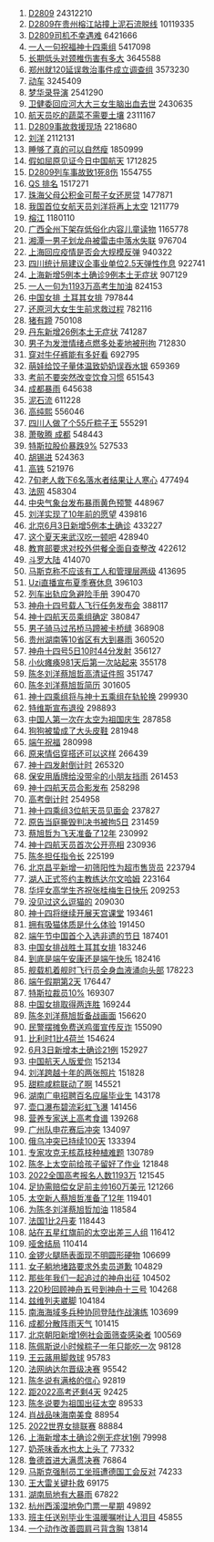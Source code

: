 1. [D2809](https://s.weibo.com//weibo?q=%23D2809%23&Refer=top) 24312210
2. [D2809在贵州榕江站撞上泥石流脱线](https://s.weibo.com//weibo?q=%23D2809%E5%9C%A8%E8%B4%B5%E5%B7%9E%E6%A6%95%E6%B1%9F%E7%AB%99%E6%92%9E%E4%B8%8A%E6%B3%A5%E7%9F%B3%E6%B5%81%E8%84%B1%E7%BA%BF%23&Refer=top) 10119335
3. [D2809司机不幸遇难](https://s.weibo.com//weibo?q=%23D2809%E5%8F%B8%E6%9C%BA%E4%B8%8D%E5%B9%B8%E9%81%87%E9%9A%BE%23&Refer=top) 6421666
4. [一人一句祝福神十四乘组](https://s.weibo.com//weibo?q=%23%E4%B8%80%E4%BA%BA%E4%B8%80%E5%8F%A5%E7%A5%9D%E7%A6%8F%E7%A5%9E%E5%8D%81%E5%9B%9B%E4%B9%98%E7%BB%84%23&Refer=top) 5417098
5. [长期低头对颈椎伤害有多大](https://s.weibo.com//weibo?q=%23%E9%95%BF%E6%9C%9F%E4%BD%8E%E5%A4%B4%E5%AF%B9%E9%A2%88%E6%A4%8E%E4%BC%A4%E5%AE%B3%E6%9C%89%E5%A4%9A%E5%A4%A7%23&Refer=top) 3645588
6. [郑州就120延误救治事件成立调查组](https://s.weibo.com//weibo?q=%23%E9%83%91%E5%B7%9E%E5%B0%B1120%E5%BB%B6%E8%AF%AF%E6%95%91%E6%B2%BB%E4%BA%8B%E4%BB%B6%E6%88%90%E7%AB%8B%E8%B0%83%E6%9F%A5%E7%BB%84%23&Refer=top) 3573230
7. [动车](https://s.weibo.com//weibo?q=%E5%8A%A8%E8%BD%A6&Refer=top) 3245409
8. [梦华录导演](https://s.weibo.com//weibo?q=%23%E6%A2%A6%E5%8D%8E%E5%BD%95%E5%AF%BC%E6%BC%94%23&Refer=top) 2541290
9. [卫健委回应河大大三女生脑出血去世](https://s.weibo.com//weibo?q=%23%E5%8D%AB%E5%81%A5%E5%A7%94%E5%9B%9E%E5%BA%94%E6%B2%B3%E5%A4%A7%E5%A4%A7%E4%B8%89%E5%A5%B3%E7%94%9F%E8%84%91%E5%87%BA%E8%A1%80%E5%8E%BB%E4%B8%96%23&Refer=top) 2430635
10. [航天员吃的蔬菜不需要土壤](https://s.weibo.com//weibo?q=%23%E8%88%AA%E5%A4%A9%E5%91%98%E5%90%83%E7%9A%84%E8%94%AC%E8%8F%9C%E4%B8%8D%E9%9C%80%E8%A6%81%E5%9C%9F%E5%A3%A4%23&Refer=top) 2311167
11. [D2809事故救援现场](https://s.weibo.com//weibo?q=D2809%E4%BA%8B%E6%95%85%E6%95%91%E6%8F%B4%E7%8E%B0%E5%9C%BA&Refer=top) 2218680
12. [刘洋](https://s.weibo.com//weibo?q=%E5%88%98%E6%B4%8B&Refer=top) 2112131
13. [睡够了真的可以自然瘦](https://s.weibo.com//weibo?q=%23%E7%9D%A1%E5%A4%9F%E4%BA%86%E7%9C%9F%E7%9A%84%E5%8F%AF%E4%BB%A5%E8%87%AA%E7%84%B6%E7%98%A6%23&Refer=top) 1850999
14. [假如屈原见证今日中国航天](https://s.weibo.com//weibo?q=%23%E5%81%87%E5%A6%82%E5%B1%88%E5%8E%9F%E8%A7%81%E8%AF%81%E4%BB%8A%E6%97%A5%E4%B8%AD%E5%9B%BD%E8%88%AA%E5%A4%A9%23&Refer=top) 1712825
15. [D2809列车事故致1死8伤](https://s.weibo.com//weibo?q=%23D2809%E5%88%97%E8%BD%A6%E4%BA%8B%E6%95%85%E8%87%B41%E6%AD%BB8%E4%BC%A4%23&Refer=top) 1554755
16. [QS 排名](https://s.weibo.com//weibo?q=QS%20%E6%8E%92%E5%90%8D&Refer=top) 1517271
17. [珠海父母公积金可帮子女还房贷](https://s.weibo.com//weibo?q=%23%E7%8F%A0%E6%B5%B7%E7%88%B6%E6%AF%8D%E5%85%AC%E7%A7%AF%E9%87%91%E5%8F%AF%E5%B8%AE%E5%AD%90%E5%A5%B3%E8%BF%98%E6%88%BF%E8%B4%B7%23&Refer=top) 1477871
18. [我国首位女航天员刘洋将再上太空](https://s.weibo.com//weibo?q=%23%E6%88%91%E5%9B%BD%E9%A6%96%E4%BD%8D%E5%A5%B3%E8%88%AA%E5%A4%A9%E5%91%98%E5%88%98%E6%B4%8B%E5%B0%86%E5%86%8D%E4%B8%8A%E5%A4%AA%E7%A9%BA%23&Refer=top) 1211779
19. [榕江](https://s.weibo.com//weibo?q=%E6%A6%95%E6%B1%9F&Refer=top) 1180110
20. [广西全州下架存低俗化内容儿童读物](https://s.weibo.com//weibo?q=%23%E5%B9%BF%E8%A5%BF%E5%85%A8%E5%B7%9E%E4%B8%8B%E6%9E%B6%E5%AD%98%E4%BD%8E%E4%BF%97%E5%8C%96%E5%86%85%E5%AE%B9%E5%84%BF%E7%AB%A5%E8%AF%BB%E7%89%A9%23&Refer=top) 1165778
21. [湘潭一男子划龙舟被雷击中落水失联](https://s.weibo.com//weibo?q=%23%E6%B9%98%E6%BD%AD%E4%B8%80%E7%94%B7%E5%AD%90%E5%88%92%E9%BE%99%E8%88%9F%E8%A2%AB%E9%9B%B7%E5%87%BB%E4%B8%AD%E8%90%BD%E6%B0%B4%E5%A4%B1%E8%81%94%23&Refer=top) 976704
22. [上海回应疫情是否会大规模反弹](https://s.weibo.com//weibo?q=%23%E4%B8%8A%E6%B5%B7%E5%9B%9E%E5%BA%94%E7%96%AB%E6%83%85%E6%98%AF%E5%90%A6%E4%BC%9A%E5%A4%A7%E8%A7%84%E6%A8%A1%E5%8F%8D%E5%BC%B9%23&Refer=top) 940322
23. [四川统计局建议企事业单位2.5天弹性作息](https://s.weibo.com//weibo?q=%23%E5%9B%9B%E5%B7%9D%E7%BB%9F%E8%AE%A1%E5%B1%80%E5%BB%BA%E8%AE%AE%E4%BC%81%E4%BA%8B%E4%B8%9A%E5%8D%95%E4%BD%8D2.5%E5%A4%A9%E5%BC%B9%E6%80%A7%E4%BD%9C%E6%81%AF%23&Refer=top) 922741
24. [上海新增5例本土确诊9例本土无症状](https://s.weibo.com//weibo?q=%23%E4%B8%8A%E6%B5%B7%E6%96%B0%E5%A2%9E5%E4%BE%8B%E6%9C%AC%E5%9C%9F%E7%A1%AE%E8%AF%8A9%E4%BE%8B%E6%9C%AC%E5%9C%9F%E6%97%A0%E7%97%87%E7%8A%B6%23&Refer=top) 907129
25. [一人一句为1193万高考生加油](https://s.weibo.com//weibo?q=%23%E4%B8%80%E4%BA%BA%E4%B8%80%E5%8F%A5%E4%B8%BA1193%E4%B8%87%E9%AB%98%E8%80%83%E7%94%9F%E5%8A%A0%E6%B2%B9%23&Refer=top) 824153
26. [中国女排 土耳其女排](https://s.weibo.com//weibo?q=%E4%B8%AD%E5%9B%BD%E5%A5%B3%E6%8E%92%20%E5%9C%9F%E8%80%B3%E5%85%B6%E5%A5%B3%E6%8E%92&Refer=top) 797844
27. [还原河大女生生前求救过程](https://s.weibo.com//weibo?q=%23%E8%BF%98%E5%8E%9F%E6%B2%B3%E5%A4%A7%E5%A5%B3%E7%94%9F%E7%94%9F%E5%89%8D%E6%B1%82%E6%95%91%E8%BF%87%E7%A8%8B%23&Refer=top) 782116
28. [猪有蹄](https://s.weibo.com//weibo?q=%E7%8C%AA%E6%9C%89%E8%B9%84&Refer=top) 750108
29. [丹东新增26例本土无症状](https://s.weibo.com//weibo?q=%23%E4%B8%B9%E4%B8%9C%E6%96%B0%E5%A2%9E26%E4%BE%8B%E6%9C%AC%E5%9C%9F%E6%97%A0%E7%97%87%E7%8A%B6%23&Refer=top) 741287
30. [男子为发泄情绪点燃多处麦地被刑拘](https://s.weibo.com//weibo?q=%23%E7%94%B7%E5%AD%90%E4%B8%BA%E5%8F%91%E6%B3%84%E6%83%85%E7%BB%AA%E7%82%B9%E7%87%83%E5%A4%9A%E5%A4%84%E9%BA%A6%E5%9C%B0%E8%A2%AB%E5%88%91%E6%8B%98%23&Refer=top) 712830
31. [穿对牛仔裤能有多好看](https://s.weibo.com//weibo?q=%23%E7%A9%BF%E5%AF%B9%E7%89%9B%E4%BB%94%E8%A3%A4%E8%83%BD%E6%9C%89%E5%A4%9A%E5%A5%BD%E7%9C%8B%23&Refer=top) 692795
32. [萌娃给饺子量体温致奶奶误吞水银](https://s.weibo.com//weibo?q=%23%E8%90%8C%E5%A8%83%E7%BB%99%E9%A5%BA%E5%AD%90%E9%87%8F%E4%BD%93%E6%B8%A9%E8%87%B4%E5%A5%B6%E5%A5%B6%E8%AF%AF%E5%90%9E%E6%B0%B4%E9%93%B6%23&Refer=top) 659369
33. [考前不要突然改变饮食习惯](https://s.weibo.com//weibo?q=%23%E8%80%83%E5%89%8D%E4%B8%8D%E8%A6%81%E7%AA%81%E7%84%B6%E6%94%B9%E5%8F%98%E9%A5%AE%E9%A3%9F%E4%B9%A0%E6%83%AF%23&Refer=top) 651543
34. [成都暴雨](https://s.weibo.com//weibo?q=%23%E6%88%90%E9%83%BD%E6%9A%B4%E9%9B%A8%23&Refer=top) 645638
35. [泥石流](https://s.weibo.com//weibo?q=%E6%B3%A5%E7%9F%B3%E6%B5%81&Refer=top) 611228
36. [高纯熙](https://s.weibo.com//weibo?q=%E9%AB%98%E7%BA%AF%E7%86%99&Refer=top) 556046
37. [四川人做了个55斤粽子王](https://s.weibo.com//weibo?q=%23%E5%9B%9B%E5%B7%9D%E4%BA%BA%E5%81%9A%E4%BA%86%E4%B8%AA55%E6%96%A4%E7%B2%BD%E5%AD%90%E7%8E%8B%23&Refer=top) 555291
38. [萧敬腾 成都](https://s.weibo.com//weibo?q=%E8%90%A7%E6%95%AC%E8%85%BE%20%E6%88%90%E9%83%BD&Refer=top) 548443
39. [特斯拉股价暴跌9%](https://s.weibo.com//weibo?q=%23%E7%89%B9%E6%96%AF%E6%8B%89%E8%82%A1%E4%BB%B7%E6%9A%B4%E8%B7%8C9%25%23&Refer=top) 527533
40. [胡锡进](https://s.weibo.com//weibo?q=%E8%83%A1%E9%94%A1%E8%BF%9B&Refer=top) 524363
41. [高铁](https://s.weibo.com//weibo?q=%23%E9%AB%98%E9%93%81%23&Refer=top) 521976
42. [7旬老人救下6名落水者结果让人寒心](https://s.weibo.com//weibo?q=%237%E6%97%AC%E8%80%81%E4%BA%BA%E6%95%91%E4%B8%8B6%E5%90%8D%E8%90%BD%E6%B0%B4%E8%80%85%E7%BB%93%E6%9E%9C%E8%AE%A9%E4%BA%BA%E5%AF%92%E5%BF%83%23&Refer=top) 477494
43. [法网](https://s.weibo.com//weibo?q=%E6%B3%95%E7%BD%91&Refer=top) 458304
44. [中央气象台发布暴雨黄色预警](https://s.weibo.com//weibo?q=%23%E4%B8%AD%E5%A4%AE%E6%B0%94%E8%B1%A1%E5%8F%B0%E5%8F%91%E5%B8%83%E6%9A%B4%E9%9B%A8%E9%BB%84%E8%89%B2%E9%A2%84%E8%AD%A6%23&Refer=top) 448967
45. [刘洋实现了10年前的愿望](https://s.weibo.com//weibo?q=%23%E5%88%98%E6%B4%8B%E5%AE%9E%E7%8E%B0%E4%BA%8610%E5%B9%B4%E5%89%8D%E7%9A%84%E6%84%BF%E6%9C%9B%23&Refer=top) 439816
46. [北京6月3日新增5例本土确诊](https://s.weibo.com//weibo?q=%23%E5%8C%97%E4%BA%AC6%E6%9C%883%E6%97%A5%E6%96%B0%E5%A2%9E5%E4%BE%8B%E6%9C%AC%E5%9C%9F%E7%A1%AE%E8%AF%8A%23&Refer=top) 433227
47. [这个夏天来武汉吃一顿吧](https://s.weibo.com//weibo?q=%23%E8%BF%99%E4%B8%AA%E5%A4%8F%E5%A4%A9%E6%9D%A5%E6%AD%A6%E6%B1%89%E5%90%83%E4%B8%80%E9%A1%BF%E5%90%A7%23&Refer=top) 428940
48. [教育部要求对校外供餐全面自查整改](https://s.weibo.com//weibo?q=%23%E6%95%99%E8%82%B2%E9%83%A8%E8%A6%81%E6%B1%82%E5%AF%B9%E6%A0%A1%E5%A4%96%E4%BE%9B%E9%A4%90%E5%85%A8%E9%9D%A2%E8%87%AA%E6%9F%A5%E6%95%B4%E6%94%B9%23&Refer=top) 422612
49. [斗罗大陆](https://s.weibo.com//weibo?q=%E6%96%97%E7%BD%97%E5%A4%A7%E9%99%86&Refer=top) 414070
50. [马斯克称不应该有工人和管理层两级](https://s.weibo.com//weibo?q=%23%E9%A9%AC%E6%96%AF%E5%85%8B%E7%A7%B0%E4%B8%8D%E5%BA%94%E8%AF%A5%E6%9C%89%E5%B7%A5%E4%BA%BA%E5%92%8C%E7%AE%A1%E7%90%86%E5%B1%82%E4%B8%A4%E7%BA%A7%23&Refer=top) 413695
51. [Uzi直播宣布夏季赛休息](https://s.weibo.com//weibo?q=%23Uzi%E7%9B%B4%E6%92%AD%E5%AE%A3%E5%B8%83%E5%A4%8F%E5%AD%A3%E8%B5%9B%E4%BC%91%E6%81%AF%23&Refer=top) 396103
52. [列车出轨应急避险手册](https://s.weibo.com//weibo?q=%23%E5%88%97%E8%BD%A6%E5%87%BA%E8%BD%A8%E5%BA%94%E6%80%A5%E9%81%BF%E9%99%A9%E6%89%8B%E5%86%8C%23&Refer=top) 390470
53. [神舟十四号载人飞行任务发布会](https://s.weibo.com//weibo?q=%23%E7%A5%9E%E8%88%9F%E5%8D%81%E5%9B%9B%E5%8F%B7%E8%BD%BD%E4%BA%BA%E9%A3%9E%E8%A1%8C%E4%BB%BB%E5%8A%A1%E5%8F%91%E5%B8%83%E4%BC%9A%23&Refer=top) 388117
54. [神十四航天员乘组确定](https://s.weibo.com//weibo?q=%23%E7%A5%9E%E5%8D%81%E5%9B%9B%E8%88%AA%E5%A4%A9%E5%91%98%E4%B9%98%E7%BB%84%E7%A1%AE%E5%AE%9A%23&Refer=top) 380847
55. [男子骑马过吊桥马蹄被卡桥缝](https://s.weibo.com//weibo?q=%23%E7%94%B7%E5%AD%90%E9%AA%91%E9%A9%AC%E8%BF%87%E5%90%8A%E6%A1%A5%E9%A9%AC%E8%B9%84%E8%A2%AB%E5%8D%A1%E6%A1%A5%E7%BC%9D%23&Refer=top) 368908
56. [贵州湖南等10省区有大到暴雨](https://s.weibo.com//weibo?q=%23%E8%B4%B5%E5%B7%9E%E6%B9%96%E5%8D%97%E7%AD%8910%E7%9C%81%E5%8C%BA%E6%9C%89%E5%A4%A7%E5%88%B0%E6%9A%B4%E9%9B%A8%23&Refer=top) 360520
57. [神舟十四号5日10时44分发射](https://s.weibo.com//weibo?q=%23%E7%A5%9E%E8%88%9F%E5%8D%81%E5%9B%9B%E5%8F%B75%E6%97%A510%E6%97%B644%E5%88%86%E5%8F%91%E5%B0%84%23&Refer=top) 356127
58. [小伙瘫痪981天后第一次站起来](https://s.weibo.com//weibo?q=%23%E5%B0%8F%E4%BC%99%E7%98%AB%E7%97%AA981%E5%A4%A9%E5%90%8E%E7%AC%AC%E4%B8%80%E6%AC%A1%E7%AB%99%E8%B5%B7%E6%9D%A5%23&Refer=top) 355178
59. [陈冬刘洋蔡旭哲高清证件照](https://s.weibo.com//weibo?q=%23%E9%99%88%E5%86%AC%E5%88%98%E6%B4%8B%E8%94%A1%E6%97%AD%E5%93%B2%E9%AB%98%E6%B8%85%E8%AF%81%E4%BB%B6%E7%85%A7%23&Refer=top) 351747
60. [陈冬刘洋蔡旭哲简历](https://s.weibo.com//weibo?q=%23%E9%99%88%E5%86%AC%E5%88%98%E6%B4%8B%E8%94%A1%E6%97%AD%E5%93%B2%E7%AE%80%E5%8E%86%23&Refer=top) 301605
61. [神十四乘组将与神十五乘组在轨轮换](https://s.weibo.com//weibo?q=%23%E7%A5%9E%E5%8D%81%E5%9B%9B%E4%B9%98%E7%BB%84%E5%B0%86%E4%B8%8E%E7%A5%9E%E5%8D%81%E4%BA%94%E4%B9%98%E7%BB%84%E5%9C%A8%E8%BD%A8%E8%BD%AE%E6%8D%A2%23&Refer=top) 299930
62. [特维斯宣布退役](https://s.weibo.com//weibo?q=%23%E7%89%B9%E7%BB%B4%E6%96%AF%E5%AE%A3%E5%B8%83%E9%80%80%E5%BD%B9%23&Refer=top) 298893
63. [中国人第一次在太空为祖国庆生](https://s.weibo.com//weibo?q=%23%E4%B8%AD%E5%9B%BD%E4%BA%BA%E7%AC%AC%E4%B8%80%E6%AC%A1%E5%9C%A8%E5%A4%AA%E7%A9%BA%E4%B8%BA%E7%A5%96%E5%9B%BD%E5%BA%86%E7%94%9F%23&Refer=top) 287858
64. [狗狗被蛰成了大头皮鞋](https://s.weibo.com//weibo?q=%23%E7%8B%97%E7%8B%97%E8%A2%AB%E8%9B%B0%E6%88%90%E4%BA%86%E5%A4%A7%E5%A4%B4%E7%9A%AE%E9%9E%8B%23&Refer=top) 281948
65. [端午祝福](https://s.weibo.com//weibo?q=%E7%AB%AF%E5%8D%88%E7%A5%9D%E7%A6%8F&Refer=top) 280998
66. [原来情侣穿搭还可以这样](https://s.weibo.com//weibo?q=%23%E5%8E%9F%E6%9D%A5%E6%83%85%E4%BE%A3%E7%A9%BF%E6%90%AD%E8%BF%98%E5%8F%AF%E4%BB%A5%E8%BF%99%E6%A0%B7%23&Refer=top) 266439
67. [神十四发射倒计时](https://s.weibo.com//weibo?q=%23%E7%A5%9E%E5%8D%81%E5%9B%9B%E5%8F%91%E5%B0%84%E5%80%92%E8%AE%A1%E6%97%B6%23&Refer=top) 265320
68. [保安用盾牌给没带伞的小朋友挡雨](https://s.weibo.com//weibo?q=%23%E4%BF%9D%E5%AE%89%E7%94%A8%E7%9B%BE%E7%89%8C%E7%BB%99%E6%B2%A1%E5%B8%A6%E4%BC%9E%E7%9A%84%E5%B0%8F%E6%9C%8B%E5%8F%8B%E6%8C%A1%E9%9B%A8%23&Refer=top) 261453
69. [神十四航天员合影发布](https://s.weibo.com//weibo?q=%23%E7%A5%9E%E5%8D%81%E5%9B%9B%E8%88%AA%E5%A4%A9%E5%91%98%E5%90%88%E5%BD%B1%E5%8F%91%E5%B8%83%23&Refer=top) 258298
70. [高考倒计时](https://s.weibo.com//weibo?q=%E9%AB%98%E8%80%83%E5%80%92%E8%AE%A1%E6%97%B6&Refer=top) 254958
71. [神十四乘组3位航天员见面会](https://s.weibo.com//weibo?q=%23%E7%A5%9E%E5%8D%81%E5%9B%9B%E4%B9%98%E7%BB%843%E4%BD%8D%E8%88%AA%E5%A4%A9%E5%91%98%E8%A7%81%E9%9D%A2%E4%BC%9A%23&Refer=top) 237827
72. [原告当庭撕毁判决书被拘5日](https://s.weibo.com//weibo?q=%23%E5%8E%9F%E5%91%8A%E5%BD%93%E5%BA%AD%E6%92%95%E6%AF%81%E5%88%A4%E5%86%B3%E4%B9%A6%E8%A2%AB%E6%8B%985%E6%97%A5%23&Refer=top) 231459
73. [蔡旭哲为飞天准备了12年](https://s.weibo.com//weibo?q=%23%E8%94%A1%E6%97%AD%E5%93%B2%E4%B8%BA%E9%A3%9E%E5%A4%A9%E5%87%86%E5%A4%87%E4%BA%8612%E5%B9%B4%23&Refer=top) 230992
74. [神十四航天员首次公开亮相](https://s.weibo.com//weibo?q=%23%E7%A5%9E%E5%8D%81%E5%9B%9B%E8%88%AA%E5%A4%A9%E5%91%98%E9%A6%96%E6%AC%A1%E5%85%AC%E5%BC%80%E4%BA%AE%E7%9B%B8%23&Refer=top) 230936
75. [陈冬担任指令长](https://s.weibo.com//weibo?q=%23%E9%99%88%E5%86%AC%E6%8B%85%E4%BB%BB%E6%8C%87%E4%BB%A4%E9%95%BF%23&Refer=top) 225199
76. [北京昌平新增一初筛阳性为超市售货员](https://s.weibo.com//weibo?q=%23%E5%8C%97%E4%BA%AC%E6%98%8C%E5%B9%B3%E6%96%B0%E5%A2%9E%E4%B8%80%E5%88%9D%E7%AD%9B%E9%98%B3%E6%80%A7%E4%B8%BA%E8%B6%85%E5%B8%82%E5%94%AE%E8%B4%A7%E5%91%98%23&Refer=top) 223794
77. [湖人正式签约主教练达尔文哈姆](https://s.weibo.com//weibo?q=%23%E6%B9%96%E4%BA%BA%E6%AD%A3%E5%BC%8F%E7%AD%BE%E7%BA%A6%E4%B8%BB%E6%95%99%E7%BB%83%E8%BE%BE%E5%B0%94%E6%96%87%E5%93%88%E5%A7%86%23&Refer=top) 223164
78. [华坪女高学生齐祝张桂梅生日快乐](https://s.weibo.com//weibo?q=%23%E5%8D%8E%E5%9D%AA%E5%A5%B3%E9%AB%98%E5%AD%A6%E7%94%9F%E9%BD%90%E7%A5%9D%E5%BC%A0%E6%A1%82%E6%A2%85%E7%94%9F%E6%97%A5%E5%BF%AB%E4%B9%90%23&Refer=top) 209253
79. [没见过这么逗猫的](https://s.weibo.com//weibo?q=%23%E6%B2%A1%E8%A7%81%E8%BF%87%E8%BF%99%E4%B9%88%E9%80%97%E7%8C%AB%E7%9A%84%23&Refer=top) 209030
80. [神十四将继续开展天宫课堂](https://s.weibo.com//weibo?q=%23%E7%A5%9E%E5%8D%81%E5%9B%9B%E5%B0%86%E7%BB%A7%E7%BB%AD%E5%BC%80%E5%B1%95%E5%A4%A9%E5%AE%AB%E8%AF%BE%E5%A0%82%23&Refer=top) 193461
81. [拥有吸猫体质是什么体验](https://s.weibo.com//weibo?q=%23%E6%8B%A5%E6%9C%89%E5%90%B8%E7%8C%AB%E4%BD%93%E8%B4%A8%E6%98%AF%E4%BB%80%E4%B9%88%E4%BD%93%E9%AA%8C%23&Refer=top) 191450
82. [端午节中国首个入选非遗的节日](https://s.weibo.com//weibo?q=%23%E7%AB%AF%E5%8D%88%E8%8A%82%E4%B8%AD%E5%9B%BD%E9%A6%96%E4%B8%AA%E5%85%A5%E9%80%89%E9%9D%9E%E9%81%97%E7%9A%84%E8%8A%82%E6%97%A5%23&Refer=top) 187401
83. [中国女排战胜土耳其女排](https://s.weibo.com//weibo?q=%23%E4%B8%AD%E5%9B%BD%E5%A5%B3%E6%8E%92%E6%88%98%E8%83%9C%E5%9C%9F%E8%80%B3%E5%85%B6%E5%A5%B3%E6%8E%92%23&Refer=top) 183246
84. [到底是端午安康还是端午快乐](https://s.weibo.com//weibo?q=%23%E5%88%B0%E5%BA%95%E6%98%AF%E7%AB%AF%E5%8D%88%E5%AE%89%E5%BA%B7%E8%BF%98%E6%98%AF%E7%AB%AF%E5%8D%88%E5%BF%AB%E4%B9%90%23&Refer=top) 182416
85. [舰载机着舰时飞行员全身血液涌向头部](https://s.weibo.com//weibo?q=%23%E8%88%B0%E8%BD%BD%E6%9C%BA%E7%9D%80%E8%88%B0%E6%97%B6%E9%A3%9E%E8%A1%8C%E5%91%98%E5%85%A8%E8%BA%AB%E8%A1%80%E6%B6%B2%E6%B6%8C%E5%90%91%E5%A4%B4%E9%83%A8%23&Refer=top) 178223
86. [端午假期第2天](https://s.weibo.com//weibo?q=%23%E7%AB%AF%E5%8D%88%E5%81%87%E6%9C%9F%E7%AC%AC2%E5%A4%A9%23&Refer=top) 176447
87. [特斯拉裁员10%](https://s.weibo.com//weibo?q=%E7%89%B9%E6%96%AF%E6%8B%89%E8%A3%81%E5%91%9810%25&Refer=top) 169307
88. [中国女排取得两连胜](https://s.weibo.com//weibo?q=%23%E4%B8%AD%E5%9B%BD%E5%A5%B3%E6%8E%92%E5%8F%96%E5%BE%97%E4%B8%A4%E8%BF%9E%E8%83%9C%23&Refer=top) 169244
89. [陈冬刘洋蔡旭哲备战画面](https://s.weibo.com//weibo?q=%23%E9%99%88%E5%86%AC%E5%88%98%E6%B4%8B%E8%94%A1%E6%97%AD%E5%93%B2%E5%A4%87%E6%88%98%E7%94%BB%E9%9D%A2%23&Refer=top) 156620
90. [民警摆摊免费送鸡蛋宣传反诈](https://s.weibo.com//weibo?q=%23%E6%B0%91%E8%AD%A6%E6%91%86%E6%91%8A%E5%85%8D%E8%B4%B9%E9%80%81%E9%B8%A1%E8%9B%8B%E5%AE%A3%E4%BC%A0%E5%8F%8D%E8%AF%88%23&Refer=top) 155090
91. [比利时1比4荷兰](https://s.weibo.com//weibo?q=%23%E6%AF%94%E5%88%A9%E6%97%B61%E6%AF%944%E8%8D%B7%E5%85%B0%23&Refer=top) 154624
92. [6月3日新增本土确诊21例](https://s.weibo.com//weibo?q=%236%E6%9C%883%E6%97%A5%E6%96%B0%E5%A2%9E%E6%9C%AC%E5%9C%9F%E7%A1%AE%E8%AF%8A21%E4%BE%8B%23&Refer=top) 152927
93. [中国航天人版爱你](https://s.weibo.com//weibo?q=%23%E4%B8%AD%E5%9B%BD%E8%88%AA%E5%A4%A9%E4%BA%BA%E7%89%88%E7%88%B1%E4%BD%A0%23&Refer=top) 152134
94. [刘洋跨越十年的两张照片](https://s.weibo.com//weibo?q=%23%E5%88%98%E6%B4%8B%E8%B7%A8%E8%B6%8A%E5%8D%81%E5%B9%B4%E7%9A%84%E4%B8%A4%E5%BC%A0%E7%85%A7%E7%89%87%23&Refer=top) 151828
95. [甜粽咸粽联动了啊](https://s.weibo.com//weibo?q=%23%E7%94%9C%E7%B2%BD%E5%92%B8%E7%B2%BD%E8%81%94%E5%8A%A8%E4%BA%86%E5%95%8A%23&Refer=top) 145521
96. [湖南广电招聘百名应届毕业生](https://s.weibo.com//weibo?q=%23%E6%B9%96%E5%8D%97%E5%B9%BF%E7%94%B5%E6%8B%9B%E8%81%98%E7%99%BE%E5%90%8D%E5%BA%94%E5%B1%8A%E6%AF%95%E4%B8%9A%E7%94%9F%23&Refer=top) 143178
97. [壶口瀑布碧流彩虹飞瀑](https://s.weibo.com//weibo?q=%23%E5%A3%B6%E5%8F%A3%E7%80%91%E5%B8%83%E7%A2%A7%E6%B5%81%E5%BD%A9%E8%99%B9%E9%A3%9E%E7%80%91%23&Refer=top) 141456
98. [营养专家送上高考食谱](https://s.weibo.com//weibo?q=%23%E8%90%A5%E5%85%BB%E4%B8%93%E5%AE%B6%E9%80%81%E4%B8%8A%E9%AB%98%E8%80%83%E9%A3%9F%E8%B0%B1%23&Refer=top) 139268
99. [广州队申花赛后冲突](https://s.weibo.com//weibo?q=%23%E5%B9%BF%E5%B7%9E%E9%98%9F%E7%94%B3%E8%8A%B1%E8%B5%9B%E5%90%8E%E5%86%B2%E7%AA%81%23&Refer=top) 134097
100. [俄乌冲突已持续100天](https://s.weibo.com//weibo?q=%23%E4%BF%84%E4%B9%8C%E5%86%B2%E7%AA%81%E5%B7%B2%E6%8C%81%E7%BB%AD100%E5%A4%A9%23&Refer=top) 133394
101. [专家攻克无核荔枝种植难题](https://s.weibo.com//weibo?q=%23%E4%B8%93%E5%AE%B6%E6%94%BB%E5%85%8B%E6%97%A0%E6%A0%B8%E8%8D%94%E6%9E%9D%E7%A7%8D%E6%A4%8D%E9%9A%BE%E9%A2%98%23&Refer=top) 130789
102. [陈冬上太空前给孩子留好了作业](https://s.weibo.com//weibo?q=%23%E9%99%88%E5%86%AC%E4%B8%8A%E5%A4%AA%E7%A9%BA%E5%89%8D%E7%BB%99%E5%AD%A9%E5%AD%90%E7%95%99%E5%A5%BD%E4%BA%86%E4%BD%9C%E4%B8%9A%23&Refer=top) 121848
103. [2022全国高考报名人数1193万](https://s.weibo.com//weibo?q=%232022%E5%85%A8%E5%9B%BD%E9%AB%98%E8%80%83%E6%8A%A5%E5%90%8D%E4%BA%BA%E6%95%B01193%E4%B8%87%23&Refer=top) 121545
104. [足协需赔偿女足前主帅160万美元](https://s.weibo.com//weibo?q=%23%E8%B6%B3%E5%8D%8F%E9%9C%80%E8%B5%94%E5%81%BF%E5%A5%B3%E8%B6%B3%E5%89%8D%E4%B8%BB%E5%B8%85160%E4%B8%87%E7%BE%8E%E5%85%83%23&Refer=top) 121266
105. [太空新人蔡旭哲准备了12年](https://s.weibo.com//weibo?q=%23%E5%A4%AA%E7%A9%BA%E6%96%B0%E4%BA%BA%E8%94%A1%E6%97%AD%E5%93%B2%E5%87%86%E5%A4%87%E4%BA%8612%E5%B9%B4%23&Refer=top) 119401
106. [为陈冬刘洋蔡旭哲加油](https://s.weibo.com//weibo?q=%E4%B8%BA%E9%99%88%E5%86%AC%E5%88%98%E6%B4%8B%E8%94%A1%E6%97%AD%E5%93%B2%E5%8A%A0%E6%B2%B9&Refer=top) 118584
107. [法国1比2丹麦](https://s.weibo.com//weibo?q=%23%E6%B3%95%E5%9B%BD1%E6%AF%942%E4%B8%B9%E9%BA%A6%23&Refer=top) 118443
108. [站在五星红旗前的太空出差三人组](https://s.weibo.com//weibo?q=%23%E7%AB%99%E5%9C%A8%E4%BA%94%E6%98%9F%E7%BA%A2%E6%97%97%E5%89%8D%E7%9A%84%E5%A4%AA%E7%A9%BA%E5%87%BA%E5%B7%AE%E4%B8%89%E4%BA%BA%E7%BB%84%23&Refer=top) 116412
109. [哑舍结局](https://s.weibo.com//weibo?q=%E5%93%91%E8%88%8D%E7%BB%93%E5%B1%80&Refer=top) 110414
110. [金锣火腿肠表面现不明圆形硬物](https://s.weibo.com//weibo?q=%23%E9%87%91%E9%94%A3%E7%81%AB%E8%85%BF%E8%82%A0%E8%A1%A8%E9%9D%A2%E7%8E%B0%E4%B8%8D%E6%98%8E%E5%9C%86%E5%BD%A2%E7%A1%AC%E7%89%A9%23&Refer=top) 106699
111. [女子躺地堵路要求外卖员道歉](https://s.weibo.com//weibo?q=%23%E5%A5%B3%E5%AD%90%E8%BA%BA%E5%9C%B0%E5%A0%B5%E8%B7%AF%E8%A6%81%E6%B1%82%E5%A4%96%E5%8D%96%E5%91%98%E9%81%93%E6%AD%89%23&Refer=top) 104829
112. [那些年我们一起追过的神舟出征](https://s.weibo.com//weibo?q=%23%E9%82%A3%E4%BA%9B%E5%B9%B4%E6%88%91%E4%BB%AC%E4%B8%80%E8%B5%B7%E8%BF%BD%E8%BF%87%E7%9A%84%E7%A5%9E%E8%88%9F%E5%87%BA%E5%BE%81%23&Refer=top) 104502
113. [220秒回顾神舟五号到神舟十三号](https://s.weibo.com//weibo?q=%23220%E7%A7%92%E5%9B%9E%E9%A1%BE%E7%A5%9E%E8%88%9F%E4%BA%94%E5%8F%B7%E5%88%B0%E7%A5%9E%E8%88%9F%E5%8D%81%E4%B8%89%E5%8F%B7%23&Refer=top) 104268
114. [兹维列夫崴脚](https://s.weibo.com//weibo?q=%23%E5%85%B9%E7%BB%B4%E5%88%97%E5%A4%AB%E5%B4%B4%E8%84%9A%23&Refer=top) 104184
115. [南海海域多兵种协同登陆作战演练](https://s.weibo.com//weibo?q=%23%E5%8D%97%E6%B5%B7%E6%B5%B7%E5%9F%9F%E5%A4%9A%E5%85%B5%E7%A7%8D%E5%8D%8F%E5%90%8C%E7%99%BB%E9%99%86%E4%BD%9C%E6%88%98%E6%BC%94%E7%BB%83%23&Refer=top) 103699
116. [成都分散阵雨天气](https://s.weibo.com//weibo?q=%23%E6%88%90%E9%83%BD%E5%88%86%E6%95%A3%E9%98%B5%E9%9B%A8%E5%A4%A9%E6%B0%94%23&Refer=top) 101415
117. [北京朝阳新增1例社会面筛查感染者](https://s.weibo.com//weibo?q=%23%E5%8C%97%E4%BA%AC%E6%9C%9D%E9%98%B3%E6%96%B0%E5%A2%9E1%E4%BE%8B%E7%A4%BE%E4%BC%9A%E9%9D%A2%E7%AD%9B%E6%9F%A5%E6%84%9F%E6%9F%93%E8%80%85%23&Refer=top) 100569
118. [陈佩斯说小时候粽子一年只能吃一次](https://s.weibo.com//weibo?q=%23%E9%99%88%E4%BD%A9%E6%96%AF%E8%AF%B4%E5%B0%8F%E6%97%B6%E5%80%99%E7%B2%BD%E5%AD%90%E4%B8%80%E5%B9%B4%E5%8F%AA%E8%83%BD%E5%90%83%E4%B8%80%E6%AC%A1%23&Refer=top) 98128
119. [王云蕗用脚救球](https://s.weibo.com//weibo?q=%23%E7%8E%8B%E4%BA%91%E8%95%97%E7%94%A8%E8%84%9A%E6%95%91%E7%90%83%23&Refer=top) 95783
120. [法网纳达尔晋级决赛](https://s.weibo.com//weibo?q=%23%E6%B3%95%E7%BD%91%E7%BA%B3%E8%BE%BE%E5%B0%94%E6%99%8B%E7%BA%A7%E5%86%B3%E8%B5%9B%23&Refer=top) 95542
121. [陈冬说有满格的信心](https://s.weibo.com//weibo?q=%23%E9%99%88%E5%86%AC%E8%AF%B4%E6%9C%89%E6%BB%A1%E6%A0%BC%E7%9A%84%E4%BF%A1%E5%BF%83%23&Refer=top) 92819
122. [距2022高考还剩4天](https://s.weibo.com//weibo?q=%23%E8%B7%9D2022%E9%AB%98%E8%80%83%E8%BF%98%E5%89%A94%E5%A4%A9%23&Refer=top) 92425
123. [陈冬说要为祖国出征太空](https://s.weibo.com//weibo?q=%23%E9%99%88%E5%86%AC%E8%AF%B4%E8%A6%81%E4%B8%BA%E7%A5%96%E5%9B%BD%E5%87%BA%E5%BE%81%E5%A4%AA%E7%A9%BA%23&Refer=top) 89533
124. [肖战品味海南美食](https://s.weibo.com//weibo?q=%23%E8%82%96%E6%88%98%E5%93%81%E5%91%B3%E6%B5%B7%E5%8D%97%E7%BE%8E%E9%A3%9F%23&Refer=top) 88954
125. [2022世界女排联赛](https://s.weibo.com//weibo?q=%232022%E4%B8%96%E7%95%8C%E5%A5%B3%E6%8E%92%E8%81%94%E8%B5%9B%23&Refer=top) 88884
126. [上海新增本土确诊2例无症状1例](https://s.weibo.com//weibo?q=%23%E4%B8%8A%E6%B5%B7%E6%96%B0%E5%A2%9E%E6%9C%AC%E5%9C%9F%E7%A1%AE%E8%AF%8A2%E4%BE%8B%E6%97%A0%E7%97%87%E7%8A%B61%E4%BE%8B%23&Refer=top) 79998
127. [奶茶味香水也太上头了](https://s.weibo.com//weibo?q=%E5%A5%B6%E8%8C%B6%E5%91%B3%E9%A6%99%E6%B0%B4%E4%B9%9F%E5%A4%AA%E4%B8%8A%E5%A4%B4%E4%BA%86&Refer=top) 77332
128. [鲁德首进大满贯决赛](https://s.weibo.com//weibo?q=%23%E9%B2%81%E5%BE%B7%E9%A6%96%E8%BF%9B%E5%A4%A7%E6%BB%A1%E8%B4%AF%E5%86%B3%E8%B5%9B%23&Refer=top) 76864
129. [马斯克强制员工坐班遭德国工会反对](https://s.weibo.com//weibo?q=%23%E9%A9%AC%E6%96%AF%E5%85%8B%E5%BC%BA%E5%88%B6%E5%91%98%E5%B7%A5%E5%9D%90%E7%8F%AD%E9%81%AD%E5%BE%B7%E5%9B%BD%E5%B7%A5%E4%BC%9A%E5%8F%8D%E5%AF%B9%23&Refer=top) 74233
130. [王大雷关键扑救](https://s.weibo.com//weibo?q=%23%E7%8E%8B%E5%A4%A7%E9%9B%B7%E5%85%B3%E9%94%AE%E6%89%91%E6%95%91%23&Refer=top) 69175
131. [湖南局地有大暴雨](https://s.weibo.com//weibo?q=%23%E6%B9%96%E5%8D%97%E5%B1%80%E5%9C%B0%E6%9C%89%E5%A4%A7%E6%9A%B4%E9%9B%A8%23&Refer=top) 67822
132. [杭州西溪湿地免门票一星期](https://s.weibo.com//weibo?q=%E6%9D%AD%E5%B7%9E%E8%A5%BF%E6%BA%AA%E6%B9%BF%E5%9C%B0%E5%85%8D%E9%97%A8%E7%A5%A8%E4%B8%80%E6%98%9F%E6%9C%9F&Refer=top) 49892
133. [班主任送别毕业生温暖嘱咐让人泪目](https://s.weibo.com//weibo?q=%23%E7%8F%AD%E4%B8%BB%E4%BB%BB%E9%80%81%E5%88%AB%E6%AF%95%E4%B8%9A%E7%94%9F%E6%B8%A9%E6%9A%96%E5%98%B1%E5%92%90%E8%AE%A9%E4%BA%BA%E6%B3%AA%E7%9B%AE%23&Refer=top) 45855
134. [一个动作改善圆肩弓背含胸](https://s.weibo.com//weibo?q=%23%E4%B8%80%E4%B8%AA%E5%8A%A8%E4%BD%9C%E6%94%B9%E5%96%84%E5%9C%86%E8%82%A9%E5%BC%93%E8%83%8C%E5%90%AB%E8%83%B8%23&Refer=top) 13814
